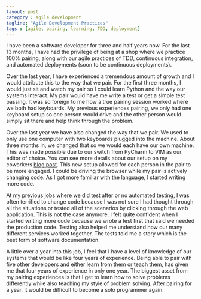 ```yaml
---
layout: post
category : agile development
tagline: "Agile Development Practices"
tags : [agile, pairing, learning, TDD, deployment]
---
```


I have been a software developer for three and half years now. For the last 13
months, I have had the privilege of being at a shop where we practice 100%
pairing, along with our agile practices of TDD, continuous integration, and
automated deployments (soon to be continuous deployments).

Over the last year, I have experienced a tremendous amount of growth and I
would attribute this to the way that we pair. For the first three months, I
would just sit and watch my pair so I could learn Python and the way our
systems interact. My pair would have me write a test or get a simple test
passing.  It was so foreign to me how a true pairing session worked where we
both had keyboards.  My previous experiences pairing, we only had one keyboard
setup so one person would drive and the other person would simply sit there and
help think through the problem.

Over the last year we have also changed the way that we pair. We used to only
use one computer with two keyboards plugged into the machine. About three
months in, we changed that so we would each have our own machine. This was made
possible due to our switch from PyCharm to VIM as our editor of choice.  You
can see more details about our setup on my coworkers [blog
post](http://mattjmorrison.com/agile-crusade/2013/06/23/agile-crusade-14.html).
This new setup allowed for each person in the pair to be more engaged. I could
be driving the browser while my pair is actively changing code. As I got more
familiar with the language, I started writing more code.

At my previous jobs where we did test after or no automated testing, I was
often terrified to change code because I was not sure I had thought through all
the situations or tested all of the scenarios by clicking through the web
application. This is not the case anymore. I felt quite confident when I
started writing more code because we wrote a test first that said we needed the
production code.  Testing also helped me understand how our many different
services worked together. The tests told me a story which is the best form of
software documentation.

A little over a year into this job, I feel that I have a level of knowledge of
our systems that would be like four years of experience. Being able to pair
with five other developers and either learn from them or teach them, has given
me that four years of experience in only one year. The biggest asset from my
pairing experiences is that I get to learn how to solve problems differently
while also teaching my style of problem solving. After pairing for a year, it
would be difficult to become a solo programmer again.

